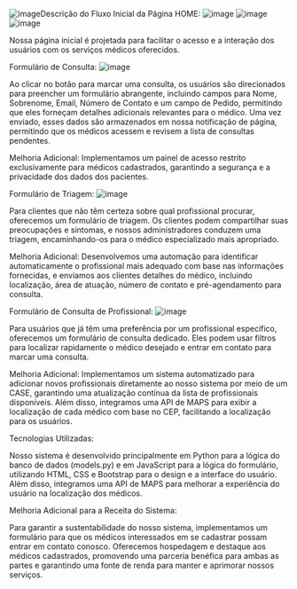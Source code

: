 ![image](https://github.com/ThiagoRamosRodrigues/Vicio-zero-gdb/assets/112834625/592d139f-9acd-48da-b137-d12765eed868)Descrição do Fluxo Inicial da Página HOME: ![image](https://github.com/ThiagoRamosRodrigues/Vicio-zero-gdb/assets/112834625/eeb8443b-7061-4057-9652-e3b439f99a35) ![image](https://github.com/ThiagoRamosRodrigues/Vicio-zero-gdb/assets/112834625/5bbc1137-e807-4d43-ad7b-769dc69b72cf)
![image](https://github.com/ThiagoRamosRodrigues/Vicio-zero-gdb/assets/112834625/ba38a973-e247-4276-a89d-ef20d95a1ad2)



Nossa página inicial é projetada para facilitar o acesso e a interação dos usuários com os serviços médicos oferecidos.

Formulário de Consulta: ![image](https://github.com/ThiagoRamosRodrigues/Vicio-zero-gdb/assets/112834625/ed426598-be84-465f-b4f6-a22ba23642a9)


Ao clicar no botão para marcar uma consulta, os usuários são direcionados para preencher um formulário abrangente, incluindo campos para Nome, Sobrenome, Email, Número de Contato e um campo de Pedido, permitindo que eles forneçam detalhes adicionais relevantes para o médico. Uma vez enviado, esses dados são armazenados em nossa notificação de página, permitindo que os médicos acessem e revisem a lista de consultas pendentes.

Melhoria Adicional: Implementamos um painel de acesso restrito exclusivamente para médicos cadastrados, garantindo a segurança e a privacidade dos dados dos pacientes.

Formulário de Triagem: ![image](https://github.com/ThiagoRamosRodrigues/Vicio-zero-gdb/assets/112834625/ed3b132d-60e8-4f21-abc2-8fcf5b629b02)


Para clientes que não têm certeza sobre qual profissional procurar, oferecemos um formulário de triagem. Os clientes podem compartilhar suas preocupações e sintomas, e nossos administradores conduzem uma triagem, encaminhando-os para o médico especializado mais apropriado.

Melhoria Adicional: Desenvolvemos uma automação para identificar automaticamente o profissional mais adequado com base nas informações fornecidas, e enviamos aos clientes detalhes do médico, incluindo localização, área de atuação, número de contato e pré-agendamento para consulta.

Formulário de Consulta de Profissional: ![image](https://github.com/ThiagoRamosRodrigues/Vicio-zero-gdb/assets/112834625/bdd80574-aa07-4e51-856b-0e11f7c94584)


Para usuários que já têm uma preferência por um profissional específico, oferecemos um formulário de consulta dedicado. Eles podem usar filtros para localizar rapidamente o médico desejado e entrar em contato para marcar uma consulta.

Melhoria Adicional: Implementamos um sistema automatizado para adicionar novos profissionais diretamente ao nosso sistema por meio de um CASE, garantindo uma atualização contínua da lista de profissionais disponíveis. Além disso, integramos uma API de MAPS para exibir a localização de cada médico com base no CEP, facilitando a localização para os usuários.

Tecnologias Utilizadas:

Nosso sistema é desenvolvido principalmente em Python para a lógica do banco de dados (models.py) e em JavaScript para a lógica do formulário, utilizando HTML, CSS e Bootstrap para o design e a interface do usuário. Além disso, integramos uma API de MAPS para melhorar a experiência do usuário na localização dos médicos.

Melhoria Adicional para a Receita do Sistema:

Para garantir a sustentabilidade do nosso sistema, implementamos um formulário para que os médicos interessados em se cadastrar possam entrar em contato conosco. Oferecemos hospedagem e destaque aos médicos cadastrados, promovendo uma parceria benéfica para ambas as partes e garantindo uma fonte de renda para manter e aprimorar nossos serviços.

